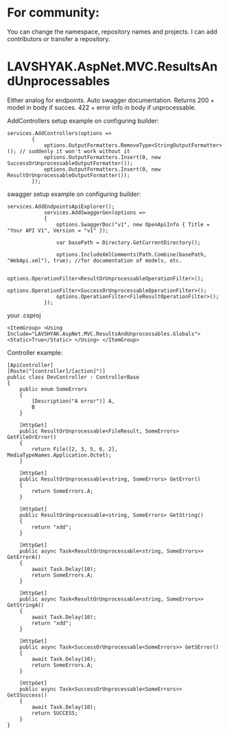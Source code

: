 # For community: 
You can change the namespace, repository names and projects. I can add contributors or transfer a repository.
# LAVSHYAK.AspNet.MVC.ResultsAndUnprocessables
Either analog for endpoints. Auto swagger documentation.
Returns 200 + model in body if succes. 422 + error info in body if unprocessable.

AddControllers setup example on configuring builder:
```
services.AddControllers(options =>
		{
			options.OutputFormatters.RemoveType<StringOutputFormatter>(); // suddenly it won't work without it
			options.OutputFormatters.Insert(0, new SuccessOrUnprocessableOutputFormatter());
			options.OutputFormatters.Insert(0, new ResultOrUnprocessableOutputFormatter());
		});
```

swagger setup example on configuring builder:
```
services.AddEndpointsApiExplorer();
			services.AddSwaggerGen(options =>
			{
				options.SwaggerDoc("v1", new OpenApiInfo { Title = "Your API V1", Version = "v1" });

				var basePath = Directory.GetCurrentDirectory();

				options.IncludeXmlComments(Path.Combine(basePath, "WebApi.xml"), true); //for documentation of models, etc.
				
				options.OperationFilter<ResultOrUnprocessableOperationFilter>();
				options.OperationFilter<SuccessOrUnprocessableOperationFilter>();
				options.OperationFilter<FileResultOperationFilter>();
			});
```

your .csproj
```
<ItemGroup> <Using Include="LAVSHYAK.AspNet.MVC.ResultsAndUnprocessables.Globals"> <Static>True</Static> </Using> </ItemGroup>
```

Controller example:
```
[ApiController]
[Route("[controller]/[action]")]
public class DevController : ControllerBase
{
    public enum SomeErrors
    {
        [Description("A error")] A,
        B
    }

    [HttpGet]
    public ResultOrUnprocessable<FileResult, SomeErrors> GetFileOrError()
    {
        return File([2, 3, 5, 6, 2], MediaTypeNames.Application.Octet);
    }

    [HttpGet]
    public ResultOrUnprocessable<string, SomeErrors> GetError()
    {
        return SomeErrors.A;
    }

    [HttpGet]
    public ResultOrUnprocessable<string, SomeErrors> GetString()
    {
        return "xdd";
    }

    [HttpGet]
    public async Task<ResultOrUnprocessable<string, SomeErrors>> GetErrorA()
    {
        await Task.Delay(10);
        return SomeErrors.A;
    }

    [HttpGet]
    public async Task<ResultOrUnprocessable<string, SomeErrors>> GetStringA()
    {
        await Task.Delay(10);
        return "xdd";
    }

    [HttpGet]
    public async Task<SuccessOrUnprocessable<SomeErrors>> GetSError()
    {
        await Task.Delay(10);
        return SomeErrors.A;
    }

    [HttpGet]
    public async Task<SuccessOrUnprocessable<SomeErrors>> GetSSuccess()
    {
        await Task.Delay(10);
        return SUCCESS;
    }
}
```
